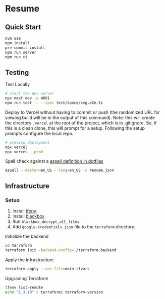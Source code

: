 # Resume

## Quick Start

```sh
nvm use
npm install
pre-commit install
npm run server
npm run ci
```

## Testing

Test Locally

```sh
# start the dev server
npx next dev -p 4001
npm run test -- --spec test/specs/svg.e2e.ts
```

Deploy to Vercel without having to commit or push (the randomized URL for viewing build will be in the output of this command). Note: this will create the directory `.vercel` at the root of the project, which is in .gitignore.  So, if this is a clean clone, this will prompt for a setup.  Following the setup prompts configure the local repo.

```sh
# preview deployment
npx vercel
npx vercel --prod
```

Spell check against a [aspell definition in dotfiles](https://github.com/a2f0/dotfiles/blob/main/files/aspell.en.pws)

```sh
aspell --master=en_US --lang=en_US -c resume.json
```

## Infrastructure

### Setuo

1. Install [tfenv](https://github.com/tfutils/tfenv).
2. Install [blackbox](https://github.com/StackExchange/blackbox).
3. Run `blackbox_decrypt_all_files`.
4. Add `google-credentials.json` file to the `terraform` directory.

Initialize the backend

```sh
cd terraform
terraform init -backend-config=./terraform.backend

```

Apply the infrastructure

```sh
terraform apply --var-file=main.tfvars
```

Upgrading Terraform
```sh
tfenv list-remote
echo "1.3.10" > terraform/.terraform-version
```
